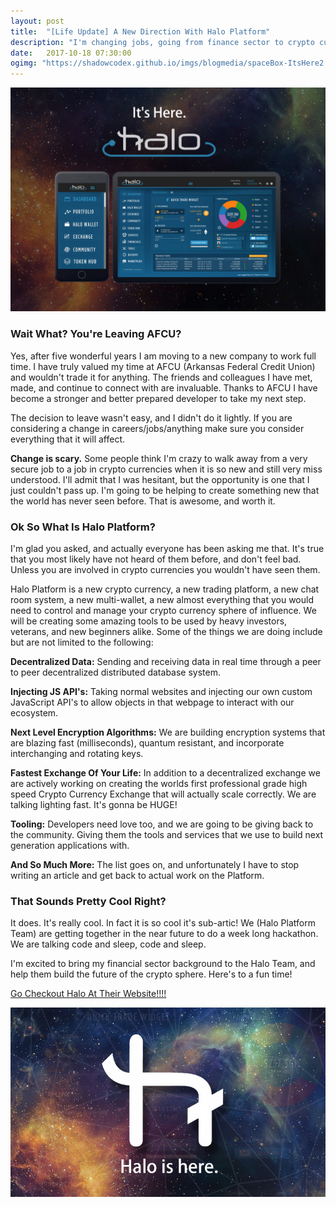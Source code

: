 ```yaml
---
layout: post
title:  "[Life Update] A New Direction With Halo Platform"
description: "I'm changing jobs, going from finance sector to crypto currency. Halo Platform will be my new home."
date:   2017-10-18 07:30:00
ogimg: "https://shadowcodex.github.io/imgs/blogmedia/spaceBox-ItsHere2.jpg"
---
```

<img class="img-responsive" src="/imgs/blogmedia/spaceBox-ItsHere2.jpg">

### Wait What? You're Leaving AFCU?

Yes, after five wonderful years I am moving to a new company to work full time. I have truly valued my time 
at AFCU (Arkansas Federal Credit Union) and wouldn't trade it for anything. The friends and colleagues I have met,
made, and continue to connect with are invaluable. Thanks to AFCU I have become a stronger and better prepared 
developer to take my next step.

The decision to leave wasn't easy, and I didn't do it lightly. If you are considering a change in careers/jobs/anything 
make sure you consider everything that it will affect.

<span class="text-primary">**Change is scary.**</span> Some people think I'm crazy to walk away from a very secure job to a job in crypto currencies when it 
is so new and still very miss understood. I'll admit that I was hesitant, but the opportunity is one that I just couldn't
pass up. I'm going to be helping to create something new that the world has never seen before. That is awesome, and worth it.

### Ok So What Is Halo Platform?

I'm glad you asked, and actually everyone has been asking me that. It's true that you most likely have not heard of them before,
and don't feel bad. Unless you are involved in crypto currencies you wouldn't have seen them. 

Halo Platform is a new crypto currency, a new trading platform, a new chat room system, a new multi-wallet, a new almost everything
that you would need to control and manage your crypto currency sphere of influence. We will be creating some amazing tools to be 
used by heavy investors, veterans, and new beginners alike. Some of the things we are doing include but are not limited to the following:

<span class="text-info">**Decentralized Data:**</span> Sending and receiving data in real time through a peer to peer decentralized distributed database system.

<span class="text-info">**Injecting JS API's:**</span> Taking normal websites and injecting our own custom JavaScript API's to allow objects in that webpage to interact
with our ecosystem.

<span class="text-info">**Next Level Encryption Algorithms:**</span> We are building encryption systems that are blazing fast (milliseconds), quantum resistant, and incorporate interchanging and rotating keys.

<span class="text-info">**Fastest Exchange Of Your Life:**</span> In addition to a decentralized exchange we are actively working on creating the worlds first professional grade high speed Crypto Currency Exchange that will actually scale correctly. We are talking lighting fast. It's gonna be HUGE!

<span class="text-info">**Tooling:**</span> Developers need love too, and we are going to be giving back to the community. Giving them the tools and services that we use
to build next generation applications with.

<span class="text-info">**And So Much More:**</span> The list goes on, and unfortunately I have to stop writing an article and get back to actual work on the Platform.

### That Sounds Pretty Cool Right?

It does. It's really cool. In fact it is so cool it's sub-artic! We (Halo Platform Team) are getting together in the near future to do a week long hackathon. We are talking code and sleep, code and sleep. 

I'm excited to bring my financial sector background to the Halo Team, and help them build the future of the crypto sphere. Here's to a fun time!

<a href="https://www.haloplatform.tech/" class="btn btn-lg btn-block btn-primary">Go Checkout Halo At Their Website!!!!</a>

<img class="img-responsive" src="/imgs/blogmedia/Halo-IS-HERE.jpg">